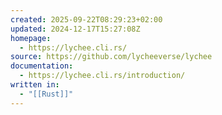 ```yaml
---
created: 2025-09-22T08:29:23+02:00
updated: 2024-12-17T15:27:08Z
homepage:
  - https://lychee.cli.rs/
source: https://github.com/lycheeverse/lychee
documentation:
  - https://lychee.cli.rs/introduction/
written in:
  - "[[Rust]]"
---
```

